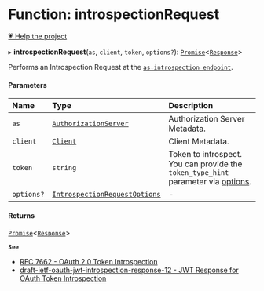 # Function: introspectionRequest

[💗 Help the project](https://github.com/sponsors/panva)

▸ **introspectionRequest**(`as`, `client`, `token`, `options?`): [`Promise`]( https://developer.mozilla.org/en-US/docs/Web/JavaScript/Reference/Global_Objects/Promise )\<[`Response`]( https://developer.mozilla.org/en-US/docs/Web/API/Response )\>

Performs an Introspection Request at the
[`as.introspection_endpoint`](../interfaces/AuthorizationServer.md#introspection_endpoint).

#### Parameters

| Name | Type | Description |
| :------ | :------ | :------ |
| `as` | [`AuthorizationServer`](../interfaces/AuthorizationServer.md) | Authorization Server Metadata. |
| `client` | [`Client`](../interfaces/Client.md) | Client Metadata. |
| `token` | `string` | Token to introspect. You can provide the `token_type_hint` parameter via [options](../interfaces/IntrospectionRequestOptions.md#additionalparameters). |
| `options?` | [`IntrospectionRequestOptions`](../interfaces/IntrospectionRequestOptions.md) | - |

#### Returns

[`Promise`]( https://developer.mozilla.org/en-US/docs/Web/JavaScript/Reference/Global_Objects/Promise )\<[`Response`]( https://developer.mozilla.org/en-US/docs/Web/API/Response )\>

**`See`**

 - [RFC 7662 - OAuth 2.0 Token Introspection](https://www.rfc-editor.org/rfc/rfc7662.html#section-2)
 - [draft-ietf-oauth-jwt-introspection-response-12 - JWT Response for OAuth Token Introspection](https://www.ietf.org/archive/id/draft-ietf-oauth-jwt-introspection-response-12.html#section-4)
